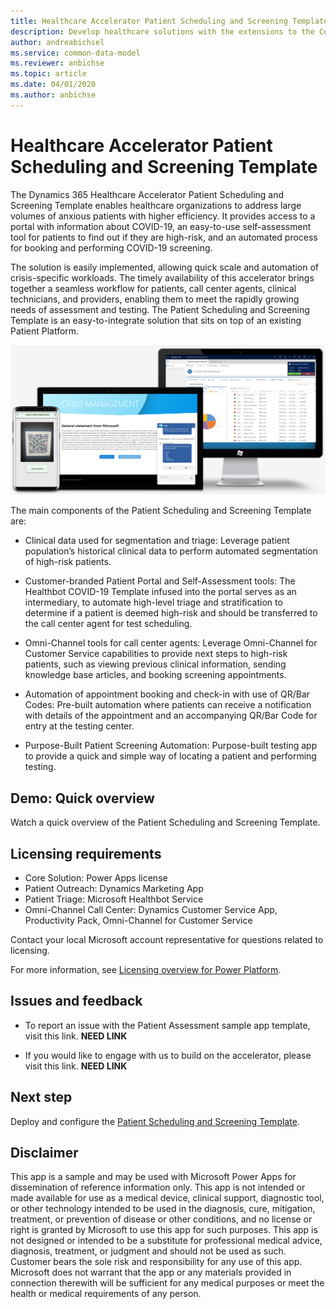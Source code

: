 ```yaml
---
title: Healthcare Accelerator Patient Scheduling and Screening Template - Dynamics 365 | Microsoft Docs
description: Develop healthcare solutions with the extensions to the Common Data Model and built-in forms and views of the Dynamics 365 Healthcare Accelerator.
author: andreabichsel
ms.service: common-data-model
ms.reviewer: anbichse
ms.topic: article
ms.date: 04/01/2020
ms.author: anbichse
---
```


# Healthcare Accelerator Patient Scheduling and Screening Template

The Dynamics 365 Healthcare Accelerator Patient Scheduling and Screening Template enables healthcare organizations to address large volumes of anxious patients with higher efficiency. It provides access to a portal with information about COVID-19, an easy-to-use self-assessment tool for patients to find out if they are high-risk, and an automated process for booking and performing COVID-19 screening.

The solution is easily implemented, allowing quick scale and automation of crisis-specific workloads. The timely availability of this accelerator brings together a seamless workflow for patients, call center agents, clinical technicians, and providers, enabling them to meet the rapidly growing needs of assessment and testing. The Patient Scheduling and Screening Template is an easy-to-integrate solution that sits on top of an existing Patient Platform. 

![Healthcare Accelerator Patient Scheduling and Screening Template](media/patient-scheduling-screening-template-platforms.png)

The main components of the Patient Scheduling and Screening Template are:

- Clinical data used for segmentation and triage: Leverage patient population’s historical clinical data to perform automated segmentation of high-risk patients.

- Customer-branded Patient Portal and Self-Assessment tools: The Healthbot COVID-19 Template infused into the portal serves as an intermediary, to automate high-level triage and stratification to determine if a patient is deemed high-risk and should be transferred to the call center agent for test scheduling.

- Omni-Channel tools for call center agents: Leverage Omni-Channel for Customer Service capabilities to provide next steps to high-risk patients, such as viewing previous clinical information, sending knowledge base articles, and booking screening appointments.

- Automation of appointment booking and check-in with use of QR/Bar Codes: Pre-built automation where patients can receive a notification with details of the appointment and an accompanying QR/Bar Code for entry at the testing center.

- Purpose-Built Patient Screening Automation: Purpose-built testing app to provide a quick and simple way of locating a patient and performing testing.

## Demo: Quick overview

Watch a quick overview of the Patient Scheduling and Screening Template.

## Licensing requirements

- Core Solution: Power Apps license
- Patient Outreach: Dynamics Marketing App
- Patient Triage: Microsoft Healthbot Service
- Omni-Channel Call Center: Dynamics Customer Service App, Productivity Pack, Omni-Channel for Customer Service

Contact your local Microsoft account representative for questions related to licensing.

For more information, see [Licensing overview for Power Platform](https://docs.microsoft.com/power-platform/admin/pricing-billing-skus).

## Issues and feedback

- To report an issue with the Patient Assessment sample app template, visit this link. **NEED LINK**

- If you would like to engage with us to build on the accelerator, please visit this link. **NEED LINK**

## Next step

Deploy and configure the [Patient Scheduling and Screening Template](patient-scheduling-screening-template-deploy.md).

## Disclaimer

This app is a sample and may be used with Microsoft Power Apps for dissemination of reference information only. This app is not intended or made available for use as a medical device, clinical support, diagnostic tool, or other technology intended to be used in the diagnosis, cure, mitigation, treatment, or prevention of disease or other conditions, and no license or right is granted by Microsoft to use this app for such purposes. This app is not designed or intended to be a substitute for professional medical advice, diagnosis, treatment, or judgment and should not be used as such. Customer bears the sole risk and responsibility for any use of this app. Microsoft does not warrant that the app or any materials provided in connection therewith will be sufficient for any medical purposes or meet the health or medical requirements of any person.